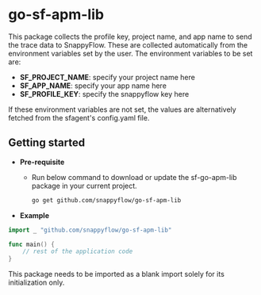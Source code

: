 # go-sf-apm-lib

This package collects the profile key, project name, and app name to send the trace data to SnappyFlow. These are collected automatically from the environment variables set by the user.
The environment variables to be set are:
- **SF_PROJECT_NAME**: specify your project name here
- **SF_APP_NAME**: specify your app name here
- **SF_PROFILE_KEY**: specify the snappyflow key here

If these environment variables are not set, the values are alternatively fetched from the sfagent's config.yaml file.

## Getting started

- **Pre-requisite**

    - Run below command to download or update the sf-go-apm-lib package in your current project.
        ```bash
        go get github.com/snappyflow/go-sf-apm-lib
        ```

- **Example**

```go
import _ "github.com/snappyflow/go-sf-apm-lib"

func main() {
    // rest of the application code
}
```

This package needs to be imported as a blank import solely for its initialization only. 